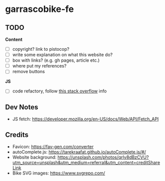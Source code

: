# garrascobike-fe


## TODO
**Content**
- [ ] copyright? link to pistocop?
- [ ] write some explanation on what this website do?
- [ ] box with links? (e.g. gh pages, article etc.)
- [ ] where put my references?
- [ ] remove buttons

**JS**
- [ ] code refactory, follow [this stack overflow](https://stackoverflow.com/questions/45018338/javascript-fetch-api-how-to-save-output-to-variable-as-an-object-not-the-prom/61285073#61285073) info

## Dev Notes
- JS fetch: https://developer.mozilla.org/en-US/docs/Web/API/Fetch_API


## Credits
- Favicon: https://fav-gen.com/converter
- autoComplete.js: https://tarekraafat.github.io/autoComplete.js/#/
- Website background: https://unsplash.com/photos/qrIy8dBzCVU?utm_source=unsplash&utm_medium=referral&utm_content=creditShareLink
- Bike SVG images: https://www.svgrepo.com/